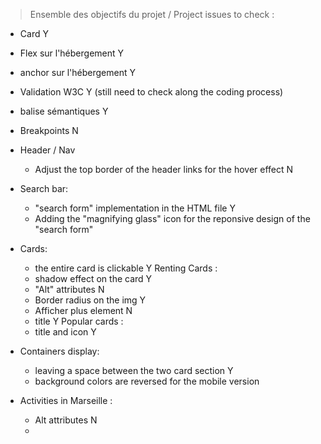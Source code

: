 > Ensemble des objectifs du projet / Project issues to check :

- Card Y
- Flex sur l'hébergement Y
- anchor sur l'hébergement Y
- Validation W3C Y (still need to check along the coding process)
- balise sémantiques Y 
- Breakpoints N

- Header / Nav  
    - Adjust the top border of the header links for the hover effect N

- Search bar:
    - "search form" implementation in the HTML file Y  
    - Adding the "magnifying glass" icon for the reponsive design of the "search form" 

- Cards:
    - the entire card is clickable Y 
    Renting Cards :
    - shadow effect on the card Y 
    - "Alt" attributes N
    - Border radius on the img Y 
    - Afficher plus element N
    - title Y
    Popular cards :
    - title and icon Y 
    
- Containers display:
    - leaving a space between the two card section Y 
    - background colors are reversed for the mobile version

- Activities in Marseille :
    - Alt attributes N
    - 

